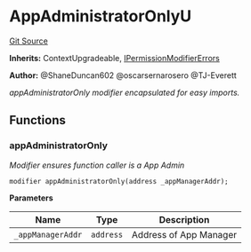 # AppAdministratorOnlyU
[Git Source](https://github.com/thrackle-io/tron/blob/35220e3468902ae927d760ed6963ae4507446c20/src/protocol/economic/AppAdministratorOnlyU.sol)

**Inherits:**
ContextUpgradeable, [IPermissionModifierErrors](/src/common/IErrors.sol/interface.IPermissionModifierErrors.md)

**Author:**
@ShaneDuncan602 @oscarsernarosero @TJ-Everett

*appAdministratorOnly modifier encapsulated for easy imports.*


## Functions
### appAdministratorOnly

*Modifier ensures function caller is a App Admin*


```solidity
modifier appAdministratorOnly(address _appManagerAddr);
```
**Parameters**

|Name|Type|Description|
|----|----|-----------|
|`_appManagerAddr`|`address`|Address of App Manager|



